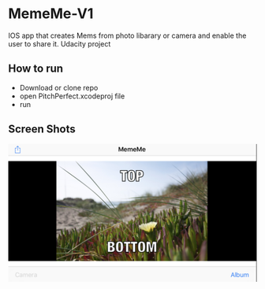 # MemeMe-V1
IOS app that creates Mems from photo libarary or camera and enable the user to share it. Udacity project

## How to run
* Download or clone repo 
* open PitchPerfect.xcodeproj file
* run

## Screen Shots

![Screen Shot](screenshots/home.png)

